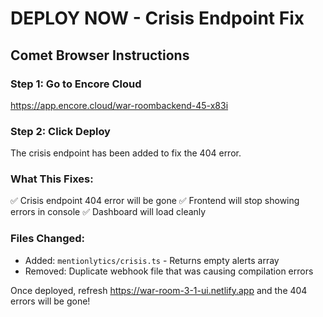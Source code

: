 # DEPLOY NOW - Crisis Endpoint Fix

## Comet Browser Instructions

### Step 1: Go to Encore Cloud
https://app.encore.cloud/war-roombackend-45-x83i

### Step 2: Click Deploy
The crisis endpoint has been added to fix the 404 error.

### What This Fixes:
✅ Crisis endpoint 404 error will be gone
✅ Frontend will stop showing errors in console
✅ Dashboard will load cleanly

### Files Changed:
- Added: `mentionlytics/crisis.ts` - Returns empty alerts array
- Removed: Duplicate webhook file that was causing compilation errors

Once deployed, refresh https://war-room-3-1-ui.netlify.app and the 404 errors will be gone!